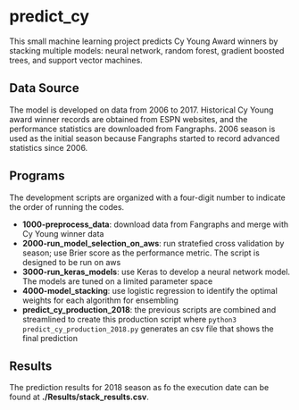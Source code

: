 # predict_cy

This small machine learning project predicts Cy Young Award winners by stacking multiple models: neural network, random forest, gradient boosted trees, and support vector machines.

## Data Source
The model is developed on data from 2006 to 2017.  Historical Cy Young award winner records are obtained from ESPN websites, and the performance statistics are downloaded from Fangraphs.  2006 season is used as the initial season because Fangraphs started to record advanced statistics since 2006.

## Programs
The development scripts are organized with a four-digit number to indicate the order of running the codes.  

* __1000-preprocess_data__: download data from Fangraphs and merge with Cy Young winner data
* __2000-run_model_selection_on_aws__: run stratefied cross validation by season; use Brier score as the performance metric.  The script is designed to be run on aws
* __3000-run_keras_models__: use Keras to develop a neural network model.  The models are tuned on a limited parameter space
* __4000-model_stacking__: use logistic regression to identify the optimal weights for each algorithm for ensembling
* __predict_cy_production_2018__: the previous scripts are combined and streamlined to create this production script where `python3 predict_cy_production_2018.py` generates an csv file that shows the final prediction

## Results
The prediction results for 2018 season as fo the execution date can be found at __./Results/stack_results.csv__.